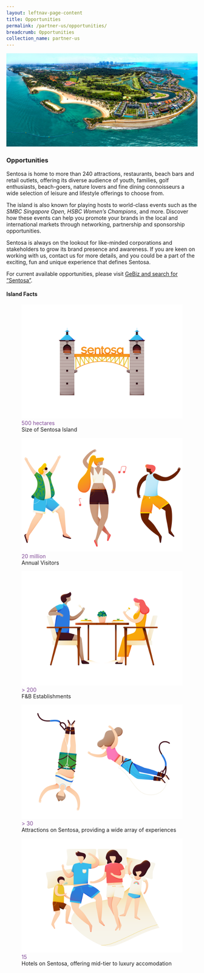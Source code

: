 ```yaml
---
layout: leftnav-page-content
title: Opportunities
permalink: /partner-us/opportunities/
breadcrumb: Opportunities
collection_name: partner-us
---
```

<div class="row">
	<div class="col is-12">
		<figure style="margin:0;">
			<img src="/images/partner-us/opportunities/sentosa-aerial.jpg" alt="Image of Sentosa (Aerial View)"/>
		</figure>
	</div>
</div>

### **Opportunities**

Sentosa is home to more than 240 attractions, restaurants, beach bars and retail outlets, offering its diverse audience of youth, families, golf enthusiasts, beach-goers, nature lovers and fine dining connoisseurs a wide selection of leisure and lifestyle offerings to choose from.

 The island is also known for playing hosts to world-class events such as the *SMBC Singapore Open, HSBC Women’s Champions*, and more. Discover how these events can help you promote your brands in the local and international markets through networking, partnership and sponsorship opportunities.

Sentosa is always on the lookout for like-minded corporations and stakeholders to grow its brand presence and awareness.  If you are keen on working with us, contact us for more details, and you could be a part of the exciting, fun and unique experience that defines Sentosa.

For current available opportunities, please visit [GeBiz and search for “Sentosa”](https://www.gebiz.gov.sg/). 

#### **Island Facts**

<div class="row">
    <div class="col is-6">
        <figure>
            <img src="/images/partner-us/opportunities/island-facts-size.png" alt="Image of Size">
            <figcaption class="has-text-weight-bold" style="color:#814997">500 hectares</figcaption>
            Size of Sentosa Island
        </figure>
    </div>
    <div class="col is-6">
        <figure>
            <img src="/images/partner-us/opportunities/island-facts-visitors.png" alt="Image of Visitors">
            <figcaption class="has-text-weight-bold" style="color:#814997">20 million</figcaption>
            Annual Visitors
        </figure>
    </div>
</div>
<div class="row">
    <div class="col is-6">
        <figure>
            <img src="/images/partner-us/opportunities/island-facts-dining.png" alt="Image of Island">
            <figcaption class="has-text-weight-bold" style="color:#814997">> 200</figcaption>
            F&B Establishments
        </figure>
    </div>
    <div class="col is-6">
        <figure>
            <img src="/images/partner-us/opportunities/island-facts-attractions.png" alt="Image of Island">
            <figcaption class="has-text-weight-bold" style="color:#814997">> 30</figcaption>
            Attractions on Sentosa, providing a wide array of experiences
        </figure>
    </div>
</div>
<div class="row">
    <div class="col is-6">
        <figure>
            <img src="/images/partner-us/opportunities/island-facts-hotels.png" alt="Image of Island">
            <figcaption class="has-text-weight-bold" style="color:#814997">15</figcaption>
            Hotels on Sentosa, offering mid-tier to luxury accomodation
        </figure>
    </div>
</div>